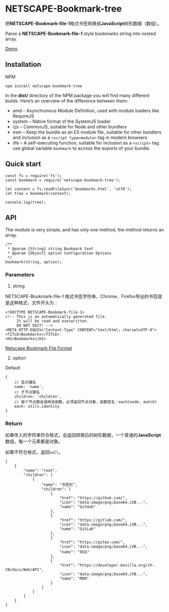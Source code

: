 # NETSCAPE-Bookmark-tree

把**NETSCAPE-Bookmark-file-1**格式书签转换成**JavaScript**树形数据（数组）。

Parse a **NETSCAPE-Bookmark-file-1** style bookmarks string into nested array.

[Demo](https://kobezhu.github.io/netscape-bookmark-tree/example)

## Installation

NPM

```
npm install netscape-bookmark-tree
```

In the **dist/** directory of the NPM package you will find many different builds.
Here’s an overview of the difference between them:

- amd – Asynchronous Module Definition, used with module loaders like RequireJS
- system – Native format of the SystemJS loader
- cjs – CommonJS, suitable for Node and other bundlers
- esm – Keep the bundle as an ES module file, suitable for other bundlers and inclusion as a `<script type=module>` tag in modern browsers
- iife – A self-executing function, suitable for inclusion as a `<script>` tag. use global variable `bookmark` to access the exports of your bundle.

## Quick start

```
const fs = require('fs');
const bookmark = require('netscape-bookmark-tree');

let content = fs.readFileSync('bookmarks.html', 'utf8');
let tree = bookmark(content);

console.log(tree);
```

## API

The module is very simple, and has only one method, the method returns an array.

```
/**
 * @param {String} string Bookmark text
 * @param {Object} option Configuration Options
 */
bookmark(string, option);
```

### Parameters

1. string

NETSCAPE-Bookmark-file-1 格式书签字符串，Chrome、Firefox导出的书签就是这种格式，文件开头为：

```
<!DOCTYPE NETSCAPE-Bookmark-file-1>
<!-- This is an automatically generated file.
     It will be read and overwritten.
     DO NOT EDIT! -->
<META HTTP-EQUIV="Content-Type" CONTENT="text/html; charset=UTF-8">
<TITLE>Bookmarks</TITLE>
<H1>Bookmarks</H1>
```

[Netscape Bookmark File Format](https://docs.microsoft.com/en-us/previous-versions/windows/internet-explorer/ie-developer/platform-apis/aa753582(v=vs.85))

2. option

Default
```
{
    // 显示键名
    name: 'name',
    // 子节点键名
    children: 'children',
    // 每个节点都会调用该函数，必须返回节点对象，函数签名：each(node, match)
    each: utils.identity
}
```


### Return

如果传入的字符串符合格式，会返回转换后的树形数据，一个普通的**JavaScript**数组，每一个元素都是对象。

如果不符合格式，返回`null`。

```
[
    {
        "name": "root",
        "children": [
            {
                "name": "书签栏",
                "children": [
                    {
                        "href": "https://github.com/",
                        "icon": "data:image/png;base64,iVB...",
                        "name": "GitHub"
                    },
                    {
                        "href": "https://gitlab.com/",
                        "icon": "data:image/png;base64,iVB...",
                        "name": "GitLab"
                    },
                    {
                        "href": "https://gitee.com/",
                        "icon": "data:image/png;base64,iVB...",
                        "name": "码云"
                    },
                    {
                        "href": "https://developer.mozilla.org/zh-CN/docs/Web/API",
                        "icon": "data:image/png;base64,iVB...",
                        "name": "MDN"
                    }
                ]
            }
        ]
    }
]
```